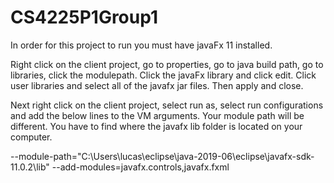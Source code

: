 # CS4225P1Group1
In order for this project to run you must have javaFx 11 installed.

Right click on the client project, go to properties, go to java build path, go to libraries, click the modulepath. Click the javaFx library and click edit. Click user libraries and select all of the javafx jar files. Then apply and close.

Next right click on the client project, select run as, select run configurations and add the below lines to the VM arguments. Your module path will be different. You have to find where the javafx lib folder is located on your computer.

--module-path="C:\Users\lucas\eclipse\java-2019-06\eclipse\javafx-sdk-11.0.2\lib" --add-modules=javafx.controls,javafx.fxml
